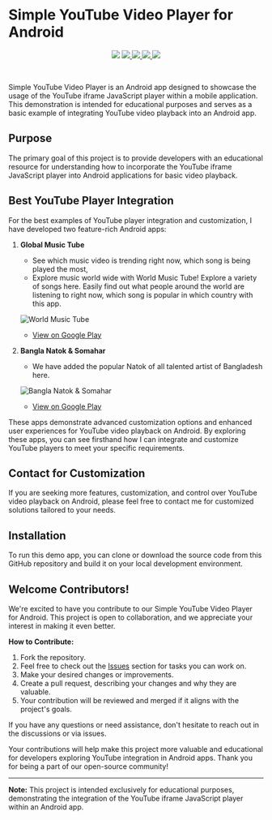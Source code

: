 # Simple YouTube Video Player for Android
<p align="center">
	<img src="https://img.shields.io/badge/API-24%2B-brightgreen.svg?style=flat"/>
	
  <a href="https://github.com/Jumman04/Simple-Youtube-Video-Player/issues">
    <img src="https://img.shields.io/github/issues/Jumman04/Simple-Youtube-Video-Player"/>
  </a>
  <a href="https://github.com/Jumman04/Simple-Youtube-Video-Player/network/members">
    <img src="https://img.shields.io/github/forks/Jumman04/Simple-Youtube-Video-Player"/>
  </a>
  <a href="https://github.com/Jumman04/Simple-Youtube-Video-Player/stargazers">
    <img src="https://img.shields.io/github/stars/Jumman04/Simple-Youtube-Video-Player"/>
  </a>
    <a href="https://github.com/Jumman04/Simple-Youtube-Video-Player/LICENSE">
    <img src="https://img.shields.io/github/license/Jumman04/Simple-Youtube-Video-Player"/>
  </a>
</p><br>

Simple YouTube Video Player is an Android app designed to showcase the usage of the YouTube iframe JavaScript player within a mobile application. This demonstration is intended for educational purposes and serves as a basic example of integrating YouTube video playback into an Android app.

## Purpose
The primary goal of this project is to provide developers with an educational resource for understanding how to incorporate the YouTube iframe JavaScript player into Android applications for basic video playback.

## Best YouTube Player Integration
For the best examples of YouTube player integration and customization, I have developed two feature-rich Android apps:

1. **Global Music Tube**
    - See which music video is trending right now, which song is being played the most,
   - Explore music world wide with World Music Tube! Explore a variety of songs here. Easily find out what people around the world are listening to right now, which song is popular in which country with this app.
  
   ![World Music Tube](https://github-production-user-asset-6210df.s3.amazonaws.com/113237846/270154603-9214341d-5a79-4091-b764-908cab5f255d.png)
   - [View on Google Play](https://play.google.com/store/apps/details?id=com.mamomi_soft_heart.worldmusictube)

2. **Bangla Natok & Somahar**
   - We have added the popular Natok of all talented artist of Bangladesh here.
     
   ![Bangla Natok & Somahar](https://github-production-user-asset-6210df.s3.amazonaws.com/113237846/270155095-f26c6175-c8cb-44d6-835b-37d13b8dbbff.png)
   - [View on Google Play](https://play.google.com/store/apps/details?id=com.mamomi.banglanatoksomahar)

These apps demonstrate advanced customization options and enhanced user experiences for YouTube video playback on Android. By exploring these apps, you can see firsthand how I can integrate and customize YouTube players to meet your specific requirements.

## Contact for Customization
If you are seeking more features, customization, and control over YouTube video playback on Android, please feel free to contact me for customized solutions tailored to your needs.

## Installation
To run this demo app, you can clone or download the source code from this GitHub repository and build it on your local development environment.

## Welcome Contributors!

We're excited to have you contribute to our Simple YouTube Video Player for Android. This project is open to collaboration, and we appreciate your interest in making it even better.

**How to Contribute:**
1. Fork the repository.
2. Feel free to check out the [Issues](https://github.com/Jumman04/Simple-Youtube-Video-Playe/issues) section for tasks you can work on.
3. Make your desired changes or improvements.
4. Create a pull request, describing your changes and why they are valuable.
5. Your contribution will be reviewed and merged if it aligns with the project's goals.

If you have any questions or need assistance, don't hesitate to reach out in the discussions or via issues.

Your contributions will help make this project more valuable and educational for developers exploring YouTube integration in Android apps. Thank you for being a part of our open-source community!




---

**Note:** This project is intended exclusively for educational purposes, demonstrating the integration of the YouTube iframe JavaScript player within an Android app.
